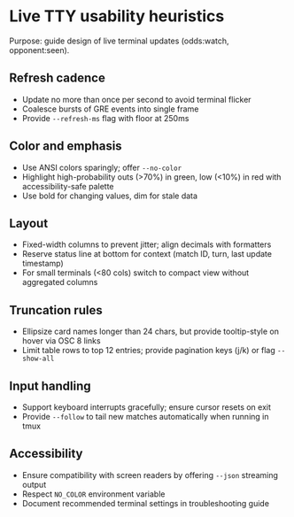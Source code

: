 # Live TTY usability heuristics
Purpose: guide design of live terminal updates (odds:watch, opponent:seen).

## Refresh cadence
- Update no more than once per second to avoid terminal flicker
- Coalesce bursts of GRE events into single frame
- Provide `--refresh-ms` flag with floor at 250ms

## Color and emphasis
- Use ANSI colors sparingly; offer `--no-color`
- Highlight high-probability outs (>70%) in green, low (<10%) in red with accessibility-safe palette
- Use bold for changing values, dim for stale data

## Layout
- Fixed-width columns to prevent jitter; align decimals with formatters
- Reserve status line at bottom for context (match ID, turn, last update timestamp)
- For small terminals (<80 cols) switch to compact view without aggregated columns

## Truncation rules
- Ellipsize card names longer than 24 chars, but provide tooltip-style on hover via OSC 8 links
- Limit table rows to top 12 entries; provide pagination keys (j/k) or flag `--show-all`

## Input handling
- Support keyboard interrupts gracefully; ensure cursor resets on exit
- Provide `--follow` to tail new matches automatically when running in tmux

## Accessibility
- Ensure compatibility with screen readers by offering `--json` streaming output
- Respect `NO_COLOR` environment variable
- Document recommended terminal settings in troubleshooting guide
